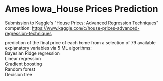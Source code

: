 # Ames Iowa_House Prices Prediction
Submission to Kaggle's "House Prices: Advanced Regression Techniques" competition:
https://www.kaggle.com/c/house-prices-advanced-regression-techniques

prediction of the final price of each home from a selection of 79 available explanatory variables via 5 ML algorithms:\
Bayesian Ridge regression\
Linear regression\
Gradient boosting\
Random forest\
Decision tree
